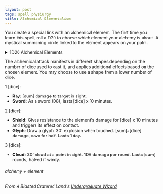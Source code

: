```yaml
---
layout: post
tags: spell physiurgy
title: Alchemical Elementalism
---
```


You create a special link with an alchemical element. The first time you learn this spell, roll a D20 to choose which element your alchemy is about. A mystical summoning circle linked to the element appears on your palm.

<details markdown="1">
<summary>1D20 Alchemical Elements</summary> 
1. Acid - *acid damage & reduces physical damage from the target by one dice size*
2. Heat - *fire damage & destroys [dice] small flammable objects on the target*
3. Cold - *cold damage & prevents movement for a round*
4. Salt - *cutting damage & +[dice] damage to bleeding or aquatic targets*
5. Oil - *physical damage & must make a save to run without falling*
6. Gunpowder - *poison damage & +[sum] fire damage if it comes in contact with fire*
7. Magnesium - *poison damage & sheds bright light*
8. Mercury - *poison damage & poisons for the round*
9. Sulfur - *acid damage & the stench repulses [beasts](/list/monsters-beast)*
10. Phosphorus - *acid damage & +[sum] fire damage if it comes in contact with acid*
11. Chlorine - *acid damage & removes poison and diseases*
12. Lead - *physical damage & is very very heavy*
13. Copper - *physical damage & +[sum] electric damage if it comes in contact with electricity*
14. Bronze - *physical damage & reflects magic*
15. Iron - *physical damage & cancels the powers of fairies*
16. Steel - *physical damage & ignores armor*
17. Silver - *physical damage & ignores the resistances of undeads and shapeshifters*
18. Gold - *physical damage & intimidates humanoids*
19. Homunculi - *physical damage & can move by itself [dice] rounds*
20. Quintessence - *unresistable, unblockable*
</details>

The alchemical attack manifests in different shapes depending on the number of dice used to cast it, and applies additional effects based on the chosen element. You may choose to use a shape from a lower number of dice.

1 [dice]:
- **Ray**: [sum] damage to target in sight.
- **Sword**: As a sword (D8), lasts [dice] x 10 minutes.

2 [dice]:
- **Shield**: Gives resistance to the element's damage for [dice] x 10 minutes and triggers its effect on contact.
- **Glyph**: Draw a glyph. 30' explosion when touched. [sum]+[dice] damage, save for half. Lasts 1 day.

3 [dice]:
- **Cloud**: 30' cloud at a point in sight. 1D6 damage per round. Lasts [sum] rounds, halved if windy.

###### alchemy + element
###### From A Blasted Cratered Land's [Undergraduate Wizard](https://crateredland.blogspot.com/2021/06/wizard-colleges-imply-wizard.html)
